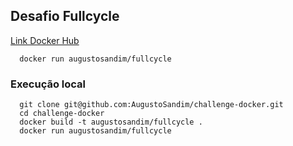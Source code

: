 ## Desafio Fullcycle

[Link Docker Hub](https://hub.docker.com/repository/docker/augustosandim/fullcycle/general)

```
  docker run augustosandim/fullcycle
```

### Execução local

```
  git clone git@github.com:AugustoSandim/challenge-docker.git
  cd challenge-docker
  docker build -t augustosandim/fullcycle .
  docker run augustosandim/fullcycle
```
